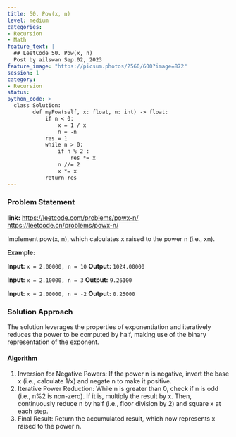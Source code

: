 ```yaml
---
title: 50. Pow(x, n)
level: medium
categories:
- Recursion
- Math
feature_text: |
  ## LeetCode 50. Pow(x, n)
  Post by ailswan Sep.02, 2023
feature_image: "https://picsum.photos/2560/600?image=872"
session: 1
category:
- Recursion
status: 
python_code: >
  class Solution:
        def myPow(self, x: float, n: int) -> float:
            if n < 0:
                x = 1 / x
                n = -n
            res = 1
            while n > 0:
                if n % 2 :
                    res *= x
                n //= 2
                x *= x
            return res
---
```


### Problem Statement
**link:**
https://leetcode.com/problems/powx-n/
https://leetcode.cn/problems/powx-n/

Implement pow(x, n), which calculates x raised to the power n (i.e., xn).

**Example:**

**Input:** `x = 2.00000, n = 10`
**Output:** `1024.00000`

**Input:** `x = 2.10000, n = 3`
**Output:** `9.26100`

**Input:** `x = 2.00000, n = -2`
**Output:** `0.25000`


### Solution Approach

The solution leverages the properties of exponentiation and iteratively reduces the power to be computed by half, making use of the binary representation of the exponent.

#### Algorithm

1. Inversion for Negative Powers: If the power n is negative, invert the base x (i.e., calculate 1/x) and negate n to make it positive.
2. Iterative Power Reduction: While n is greater than 0, check if n is odd (i.e., n%2 is non-zero). If it is, multiply the result by x. Then, continuously reduce n by half (i.e., floor division by 2) and square x at each step.
3. Final Result: Return the accumulated result, which now represents x raised to the power n.
